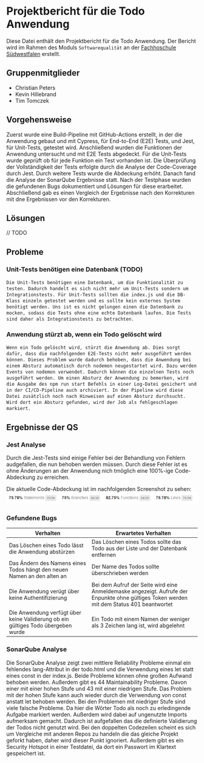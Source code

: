 # Projektbericht für die Todo Anwendung
Diese Datei enthält den Projektbericht für die Todo Anwendung. Der Bericht wird im Rahmen des Moduls `Softwarequalität` an der [Fachhoschule Südwestfalen](www.fh-swf.de) erstellt.

## Gruppenmitglieder
* Christian Peters
* Kevin Hillebrand
* Tim Tomczek

## Vorgehensweise
Zuerst wurde eine Build-Pipeline mit GitHub-Actions erstellt, in der die Anwendung gebaut und mit Cypress, für End-to-End (E2E) Tests, und Jest, für Unit-Tests, getestet wird. Anschließend wurden die Funktionen der Anwendung untersucht und mit E2E Tests abgedeckt. Für die Unit-Tests wurde geprüft ob für jede Funktion ein Test vorhanden ist. Die Überprüfung der Vollständigkeit der Tests erfolgte durch die Analyse der Code-Coverage durch Jest. Durch weitere Tests wurde die Abdeckung erhöht. Danach fand die Analyse der SonarQube Ergebnisse statt. Nach der Testphase wurden die gefundenen Bugs dokumentiert und Lösungen für diese erarbeitet. Abschließend gab es einen Vergleich der Ergebnisse nach den Korrekturen mit dne Ergebnissen vor den Korrekturen.


## Lösungen
// TODO


## Probleme
### Unit-Tests benötigen eine Datenbank (TODO)
    Die Unit-Tests benötigen eine Datenbank, um die Funktionalität zu testen. Dadurch handelt es sich nicht mehr um Unit-Tests sondern um Integrationstests. Für Unit-Tests sollten die index.js und die DB-Klass einzeln getestet werden und es sollte kein externes System benötigt werden. Uns ist es nicht gelungen einen die Datenbank zu mocken, sodass die Tests ohne eine echte Datenbank laufen. Die Tests sind daher als Integrationstests zu betrachten.

### Anwendung stürzt ab, wenn ein Todo gelöscht wird
    Wenn ein Todo gelöscht wird, stürzt die Anwendung ab. Dies sorgt dafür, dass die nachfolgenden E2E-Tests nicht mehr ausgeführt werden können. Dieses Problem wurde dadurch behoben, dass die Anwendung bei einem Absturz automatisch durch nodemon neugestartet wird. Dazu werden Events von nodemon verwendet. Dadurch können die einzelnen Tests noch ausgeführt werden. Um einen Absturz der Anwendung zu bemerken, wird die Ausgabe des npm run start Befehls in einer Log-Datei gesichert und in der CI/CD-Pipeline auch archiviert. In der Pipeline wird diese Datei zusätzlich noch nach Hinweisen auf einen Absturz durchsucht. Wird dort ein Absturz gefunden, wird der Job als fehlgeschlagen markiert.

## Ergebnisse der QS
### Jest Analyse
Durch die Jest-Tests sind einige Fehler bei der Behandlung von Fehlern audgefallen, die nun behoben werden müssen. Durch diese Fehler ist es ohne Änderungen an der Anwendung nich tmöglich eine 100%-ige Code-Abdeckung zu erreichen.

Die aktuelle Code-Abdeckung ist im nachfolgenden Screenshot zu sehen:
![Code-Abdeckung](./images/jest-code-coverage-before-fixes.png)

### Gefundene Bugs
| Verhalten                                                                         | Erwartetes Verhalten                                                                                                                      |
|-----------------------------------------------------------------------------------|-------------------------------------------------------------------------------------------------------------------------------------------|
| Das Löschen eines Todo lässt die Anwendung abstürzen                              | Das Löschen eines Todos sollte das Todo aus der Liste und der Datenbank entfernen                                                         |
| Das Ändern des Namens eines Todos hängt den neuen Namen an den alten an           | Der Name des Todos sollte überschrieben werden                                                                                            |
| Die Anwendung verügt über keine Authentifizierung                                 | Bei dem Aufruf der Seite wird eine Anmeldemaske angezeigt. Aufrufe der Enpunkte ohne gültiges Token werden mit dem Status 401 beantwortet |
| Die Anwendung verfügt über keine Validierung ob ein gültiges Todo übergeben wurde | Ein Todo mit einem Namen der weniger als 3 Zeichen lang ist, wird abgelehnt                                                               |

### SonarQube Analyse
Die SonarQube Analyse zeigt zwei mittlere Reliability Probleme einmal ein fehlendes lang-Attribut in der todo.html und die Verwendung eines let statt eines const in der index.js. Beide Probleme können ohne großen Aufwand behoben werden.
Außerdem gibt es 44 Maintainability Probleme. Davon einer mit einer hohen Stufe und 43 mit einer niedrigen Stufe. Das Problem mit der hohen Stufe kann auch wieder durch die Verwendung von const anstatt let behoben werden. Bei den Problemen mit niedriger Stufe sind viele falsche Probleme. Da hier die Wörter Todo als noch zu erledingende Aufgabe markiert werden. Außerdem wird dabei auf ungenutzte Imports aufmerksam gemacht. Dadurch ist aufgefallen das die definierte Validierung der Todos nicht genutzt wird.
Bei den doppelten Codezeilen scheint es sich um Vergleiche mit anderen Repos zu handeln die das gleiche Projekt geforkt haben, daher wird dieser Punkt ignoriert.
Außerdem gibt es ein Security Hotspot in einer Testdatei, da dort ein Passwort im Klartext gespeichert ist.
